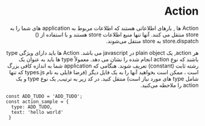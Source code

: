 <div dir = 'rtl'>

# Action 

Action ها , بارهای اطلاعاتی هستند که اطلاعات مربوط به application های شما را به store منتقل می کنند. آنها تنها منبع اطلاعات store هستند و با استفاده از  () store.dispatch به store منتقل می‌شوند.

هر action, یک plain object در javascript می باشد. Action ها باید دارای ویژگی type باشند که نوع action انجام شده را نشان می دهد. معمولاً  type ها باید به عنوان یک رشته ثابت (constant) تعریف شوند. هنگامی که application شما به اندازه کافی بزرگ است ، ممکن است بخواهید آنها را به یک فایل دیگر (فرضا فایلی به نام types.js که تنها شامل type های مورد نیاز است) منتقل کنید.
در کد زیر به ترتیب, یک نوع type و  یک action را ملاحظه می‌کنید.

<div dir = 'ltr'>

```
const ADD_TUDO = 'ADD_TUDO';
const action_sample = {
  type: ADD_TUDO,
  text: 'hello world'
 }
```
</div>

</div>
